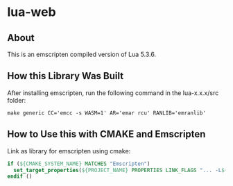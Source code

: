 # lua-web

## About

This is an emscripten compiled version of Lua 5.3.6.

## How this Library Was Built

After installing emscripten, run the following command in the lua-x.x.x/src folder:

```shell
make generic CC='emcc -s WASM=1' AR='emar rcu' RANLIB='emranlib'
```

## How to Use this with CMAKE and Emscripten

Link as library for emscripten using cmake:

```cmake
if (${CMAKE_SYSTEM_NAME} MATCHES "Emscripten")
  set_target_properties(${PROJECT_NAME} PROPERTIES LINK_FLAGS "... -L${PROJECT_SOURCE_DIR}/lua-web/src -s ...")
endif ()
```
